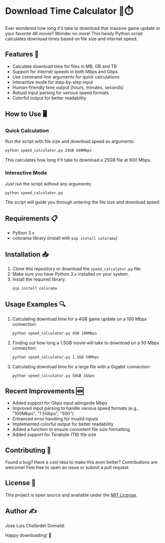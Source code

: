# Download Time Calculator 🚀⏱️

Ever wondered how long it'll take to download that massive game update or your favorite 4K movie? Wonder no more! This handy Python script calculates download times based on file size and internet speed.

## Features 🌟

- Calculate download time for files in MB, GB and TB 
- Support for internet speeds in both Mbps and Gbps
- Use command-line arguments for quick calculations
- Interactive mode for step-by-step input
- Human-friendly time output (hours, minutes, seconds)
- Robust input parsing for various speed formats
- Colorful output for better readability

## How to Use 🖥️

### Quick Calculation

Run the script with file size and download speed as arguments:

```bash
python speed_calculator.py 25GB 600Mbps
```

This calculates how long it'll take to download a 25GB file at 600 Mbps.

### Interactive Mode

Just run the script without any arguments:

```bash
python speed_calculator.py
```

The script will guide you through entering the file size and download speed.

## Requirements 📋

- Python 3.x
- colorama library (install with `pip install colorama`)

## Installation 📥

1. Clone this repository or download the `speed_calculator.py` file.
2. Make sure you have Python 3.x installed on your system.
3. Install the required library:
   ```bash
   pip install colorama
   ```

## Usage Examples 🔍

1. Calculating download time for a 4GB game update on a 100 Mbps connection:
   ```bash
   python speed_calculator.py 4GB 100Mbps
   ```

2. Finding out how long a 1.5GB movie will take to download on a 50 Mbps connection:
   ```bash
   python speed_calculator.py 1.5GB 50Mbps
   ```

3. Calculating download time for a large file with a Gigabit connection:
   ```bash
   python speed_calculator.py 50GB 1Gbps
   ```

## Recent Improvements 🆕

- Added support for Gbps input alongside Mbps
- Improved input parsing to handle various speed formats (e.g., "100Mbps", "1.5Gbps", "500")
- Enhanced error handling for invalid inputs
- Implemented colorful output for better readability
- Added a function to ensure consistent file size formatting
- Added support for Terabyte (TB) file size

## Contributing 🤝

Found a bug? Have a cool idea to make this even better? Contributions are welcome! Feel free to open an issue or submit a pull request.

## License 📄

This project is open source and available under the [MIT License](LICENSE).

## Author ✍️

Jose Luis Chafardet Grimaldi

Happy downloading! 🎉
